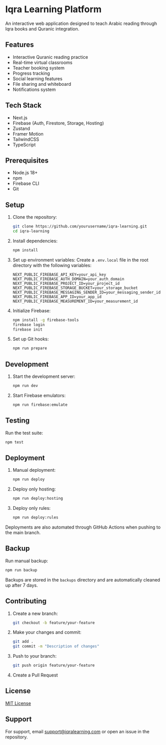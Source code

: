 # Iqra Learning Platform

An interactive web application designed to teach Arabic reading through Iqra books and Quranic integration.

## Features

- Interactive Quranic reading practice
- Real-time virtual classrooms
- Teacher booking system
- Progress tracking
- Social learning features
- File sharing and whiteboard
- Notifications system

## Tech Stack

- Next.js
- Firebase (Auth, Firestore, Storage, Hosting)
- Zustand
- Framer Motion
- TailwindCSS
- TypeScript

## Prerequisites

- Node.js 18+
- npm
- Firebase CLI
- Git

## Setup

1. Clone the repository:
   ```bash
   git clone https://github.com/yourusername/iqra-learning.git
   cd iqra-learning
   ```

2. Install dependencies:
   ```bash
   npm install
   ```

3. Set up environment variables:
   Create a `.env.local` file in the root directory with the following variables:
   ```
   NEXT_PUBLIC_FIREBASE_API_KEY=your_api_key
   NEXT_PUBLIC_FIREBASE_AUTH_DOMAIN=your_auth_domain
   NEXT_PUBLIC_FIREBASE_PROJECT_ID=your_project_id
   NEXT_PUBLIC_FIREBASE_STORAGE_BUCKET=your_storage_bucket
   NEXT_PUBLIC_FIREBASE_MESSAGING_SENDER_ID=your_messaging_sender_id
   NEXT_PUBLIC_FIREBASE_APP_ID=your_app_id
   NEXT_PUBLIC_FIREBASE_MEASUREMENT_ID=your_measurement_id
   ```

4. Initialize Firebase:
   ```bash
   npm install -g firebase-tools
   firebase login
   firebase init
   ```

5. Set up Git hooks:
   ```bash
   npm run prepare
   ```

## Development

1. Start the development server:
   ```bash
   npm run dev
   ```

2. Start Firebase emulators:
   ```bash
   npm run firebase:emulate
   ```

## Testing

Run the test suite:
```bash
npm test
```

## Deployment

1. Manual deployment:
   ```bash
   npm run deploy
   ```

2. Deploy only hosting:
   ```bash
   npm run deploy:hosting
   ```

3. Deploy only rules:
   ```bash
   npm run deploy:rules
   ```

Deployments are also automated through GitHub Actions when pushing to the main branch.

## Backup

Run manual backup:
```bash
npm run backup
```

Backups are stored in the `backups` directory and are automatically cleaned up after 7 days.

## Contributing

1. Create a new branch:
   ```bash
   git checkout -b feature/your-feature
   ```

2. Make your changes and commit:
   ```bash
   git add .
   git commit -m "Description of changes"
   ```

3. Push to your branch:
   ```bash
   git push origin feature/your-feature
   ```

4. Create a Pull Request

## License

[MIT License](LICENSE)

## Support

For support, email support@iqralearning.com or open an issue in the repository.

